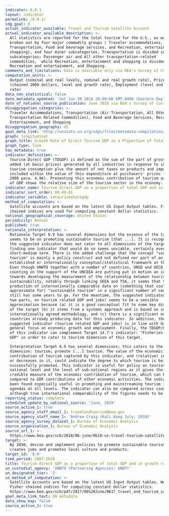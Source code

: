 ```yaml
---
indicator: 8.9.1
layout: indicator
permalink: /8-9-1/
sdg_goal: 8
actual_indicator_available: Travel and Tourism Satellite Account
actual_indicator_available_description: >-
  All statistics are reported for the total tourism for the U.S., as well as
  broken out by four major commodity groups ( Traveler accommodations,
  Transportation, Food and beverage services, and Recreation, entertainment and
  shopping), and four minor subcategories. Transportation is divided into two
  subcategories; Passenger air and All other transportation-related
  commodities,  while Recreation, entertainment and shopping is divided into;
  Recreation and entertainment, and Shopping.
comments_and_limitations: Data is available only via BEA's Survey of Current Business; manual data entry
computation_units: >-
  Output (nominal and real levels, nominal and real growth rate), Prices
  (chained 2009 dollars, level and growth rate), Employment (level and growth
  rate)
data_non_statistical: false
date_metadata_updated: 'Sat Jun 30 2018 20:00:00 GMT-0400 (Eastern Daylight Time)'
date_of_national_source_publication: June 2018 via BEA's Survey of Current Business
disaggregation_categories: >-
  Traveler Accommodations, Transportation (Air Transportation, All Other
  Transportation Related Commodities), Food and Beverage Services, Recreation,
  Entertainment, and Shopping
disaggregation_geography: US
goal_meta_link: 'http://unstats.un.org/sdgs/files/metadata-compilation/Metadata-Goal-8.pdf'
graph: longitudinal
graph_title: Growth Rate of Direct Tourism GDP as a Proportion of Total GDP
graph_type: line
has_metadata: true
indicator_definition: >-
  Tourism Direct GDP (TDGDP) is defined as the sum of the part of gross value
  added (at basic prices) generated by all industries in response to internal
  tourism consumption plus the amount of net taxes on products and imports
  included within the value of this expenditure at purchasers' prices (TSA: RMF
  2008 para. 4.96). Presenting this economic contribution of tourism as a share
  of GDP shows the relative size of the tourism sector in the economy.
indicator_name: Tourism direct GDP as a proportion of total GDP and in growth rate
indicator_sort_order: 08-09-01
indicator_variable: vatourismsharegdp
method_of_computation: >-
  Satellite accounts are based on the latest US Input Output tables. Fisher
  chained indices are used for computing constant dollar statistics.
national_geographical_coverage: United States
periodicity: Annual
published: true
rationale_interpretation: >-
  Rationale Target 8.9 has several dimensions but the essence of the target
  seems to be on promoting sustainable tourism [that ...]. It is recognized that
  the suggested indicator does not cater to all dimensions of the target, but
  finding one indicator that would do so seems unviable, certainly over the
  short-medium term. There is the added challenge that the concept "sustainable
  tourism" is mainly a policy construct and not defined nor part of an
  established or internationally conceptual/statistical framework at this point.
  Even though UNWTO together with a number of countries, UNSD and OECD, and
  counting on the support of the UNCEEA are putting put in motion an initiative
  towards developing the measurement of the relationship between tourism and
  sustainability, notably through linking SEEA and TSA, it seems that the
  production of internationally comparable data on (something that could
  approximate for) "sustainable tourism" in a significant number of countries
  still has some years to go. For the meantime, the suggested indicator (in its
  two parts, on tourism related GDP and jobs) seems to be a sensible
  approximation because (a) it is a good conceptual fit to some key dimensions
  of the target (b) it stems from a systems approach and is based on sound
  internationally agreed methodology, and (c) there is a significant number of
  countries already producing data for this indicator. In addition, the
  suggested indicator (tourism related GDP and jobs) is in line with Goal 8's
  general focus on economic growth and employment. Finally, the TDGDP/GDP part
  of this indicator can complement Target 14.7's indicator: "Fisheries as a % of
  GDP" in order to cater to tourism dimension of this target.

  Interpretation Target 8.9 has several dimensions; this caters to the
  dimension: tourism; promote [...] tourism. The value of the economic
  contribution of tourism captured by this indicator, and (relative) increases
  or decreases in it, could indicate the degree to which tourism is being
  successfully promoted. This indicator is useful for policy on tourism at
  national level and the level of sub-national regions as it gives the only
  credible measure of the economic contribution of tourism, which can be
  compared to GDP contributions of other economic activities. The indicator has
  been found especially useful in promoting and mainstreaming tourism in policy
  agendas at all levels. The indicator can also be compared across countries,
  although true international comparability of the figures needs to be improved.
reporting_status: complete
scheduled_update_by_national_source: 'June, 2019'
source_active_1: true
source_agency_staff_email_1: travelandtourism@bea.gov
source_agency_staff_name_1: 'Andrew Craig (Kali Kong July, 2018)'
source_agency_survey_dataset_1: Bureau of Economic Analysis
source_organisation_1: Bureau of Economic Analysis
source_url_1: >-
  https://www.bea.gov/scb/2018/06-june/0618-us-travel-tourism-satellite-account.htm
target: >-
  By 2030, devise and implement policies to promote sustainable tourism that
  creates jobs and promotes local culture and products.
target_id: '8.9'
time_period: 2007-2016
title: Tourism direct GDP as a proportion of total GDP and in growth rate
un_custodial_agency: 'UNWTO (Partnering Agencies: UNEP)'
un_designated_tier: '2'
us_method_of_computation: >-
  Satellite accounts are based on the latest US Input Output tables. We use
  Fisher chained indices for computing constant dollar statistics.
  https://www.bea.gov/scb/pdf/2017/06%20June/0617_travel_and_tourism_satellite_accounts.pdf
goal_meta_link_text: UN metadata
data_show_map: false
source_active_2: true
---
```

